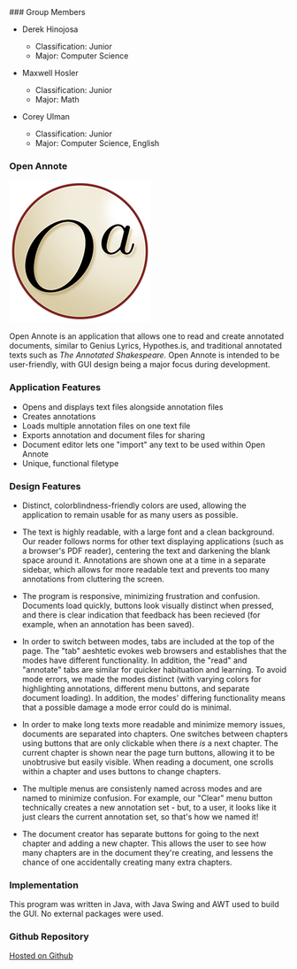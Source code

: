 <link rel="shortcut icon" src="assets/logo_large.png" type="image/x-icon" />
### Group Members

- Derek Hinojosa
	- Classification: Junior 
	- Major: Computer Science

- Maxwell Hosler
	- Classification: Junior
	- Major: Math
 
- Corey Ulman
	- Classification: Junior
	- Major: Computer Science, English

### Open Annote

<img src="assets/logo_large.png" alt="The Open Annote logo. It looks like a black italicized O with an a superscript in the center of a cream circle." />

Open Annote is an application that allows one to read and create annotated documents, similar to Genius Lyrics, Hypothes.is, and traditional annotated texts such as _The Annotated Shakespeare._ Open Annote is intended to be user-friendly, with GUI design being a major focus during development. 

### Application Features

- Opens and displays text files alongside annotation files 
- Creates annotations
- Loads multiple annotation files on one text file 
- Exports annotation and document files for sharing 
- Document editor lets one "import" any text to be used within Open Annote 
- Unique, functional filetype 

### Design Features

- Distinct, colorblindness-friendly colors are used, allowing the application to remain usable for as many users as possible. 

- The text is highly readable, with a large font and a clean background. Our reader follows norms for other text displaying applications (such as a browser's PDF reader), centering the text and darkening the blank space around it. Annotations are shown one at a time in a separate sidebar, which allows for more readable text and prevents too many annotations from cluttering the screen. 

- The program is responsive, minimizing frustration and confusion. Documents load quickly, buttons look visually distinct when pressed, and there is clear indication that feedback has been recieved (for example, when an annotation has been saved). 

- In order to switch between modes, tabs are included at the top of the page. The "tab" aeshtetic evokes web browsers and establishes that the modes have different functionality. In addition, the "read" and "annotate" tabs are similar for quicker habituation and learning. To avoid mode errors, we made the modes distinct (with varying colors for highlighting annotations, different menu buttons, and separate document loading). In addition, the modes' differing functionality means that a possible damage a mode error could do is minimal. 

- In order to make long texts more readable and minimize memory issues, documents are separated into chapters. One switches between chapters using buttons that are only clickable when there _is_ a next chapter. The current chapter is shown near the page turn buttons, allowing it to be unobtrusive but easily visible. When reading a document, one scrolls within a chapter and uses buttons to change chapters. 

- The multiple menus are consistenly named across modes and are named to minimize confusion. For example, our "Clear" menu button technically creates a new annotation set - but, to a user, it looks like it just clears the current annotation set, so that's how we named it! 

- The document creator has separate buttons for going to the next chapter and adding a new chapter. This allows the user to see how many chapters are in the document they're creating, and lessens the chance of one accidentally creating many extra chapters. 

<!---(This website uses markdown btw)

```markdown
Syntax highlighted code block

# Header 1
## Header 2
### Header 3

- Bulleted
- List

1. Numbered
2. List

**Bold** and _Italic_ and `Code` text

[Link](url) and ![Image](src)
```
--->

### Implementation 

This program was written in Java, with Java Swing and AWT used to build the GUI. No external packages were used. 

### Github Repository

[Hosted on Github](https://github.com/Wooster-CS320-UIDesign/open-annote)
